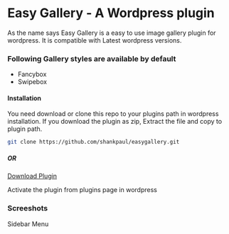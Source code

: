 # Easy Gallery - A Wordpress plugin

As the name says Easy Gallery is a easy to use image gallery plugin for wordpress. It is compatible with Latest wordpress versions.
### Following Gallery styles are available by default
  - Fancybox
  - Swipebox
  
#### Installation

You need download or clone this repo to your plugins path in wordpress installation. If you download the plugin as zip, Extract the file and copy to plugin path.

```sh
git clone https://github.com/shankpaul/easygallery.git
```
##### OR
[Download Plugin](https://github.com/shankpaul/easygallery/archive/master.zip)

Activate the plugin from plugins page in wordpress

### Screeshots

Sidebar Menu

